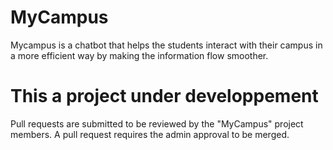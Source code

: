 # MyCampus
Mycampus is a chatbot that helps the students interact with their campus in a more efficient way by making the information flow smoother.

# This a project under developpement
Pull requests are submitted to be reviewed by the "MyCampus" project members.
A pull request requires the admin approval to be merged.
